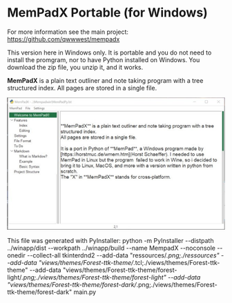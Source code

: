 # MemPadX Portable (for Windows)

For more information see the main project:
 https://github.com/qwwwest/mempadx

This version here in Windows only.
It is portable and you do not need to install the promgram, nor to have Python installed on Windows.
You download the zip file, you unzip it, and it works.


**MemPadX** is a plain text outliner and note taking program with a tree structured index. 
All pages are stored in a single file.

 ![MemPadX](mempadx.jpg)
 
This file was generated with PyInstaller:
python -m PyInstaller --distpath ../winapp/dist --workpath  ../winapp/build --name MempadX --noconsole --onedir --collect-all tkinterdnd2  --add-data "ressources/*.png;./ressources" --add-data "views/themes/Forest-ttk-theme/*.tcl;./views/themes/Forest-ttk-theme" --add-data "views/themes/Forest-ttk-theme/forest-light/*.png;./views/themes/Forest-ttk-theme/forest-light" --add-data "views/themes/Forest-ttk-theme/forest-dark/*.png;./views/themes/Forest-ttk-theme/forest-dark" main.py
 